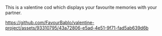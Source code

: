 This is a valentine cod which displays your favourite memories with your partner.


https://github.com/FavourBablo/valentine-project/assets/93310795/43a72806-e5ad-4e51-9f71-fad5ab639d6b


